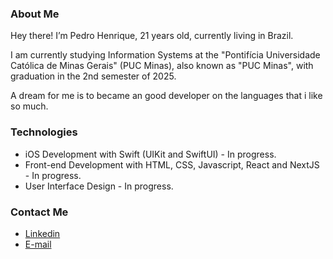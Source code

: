 ### About Me
Hey there! I’m Pedro Henrique, 21 years old, currently living in Brazil.

I am currently studying Information Systems at the "Pontifícia Universidade Católica de Minas Gerais" (PUC Minas), also known as "PUC Minas", with graduation in the 2nd semester of 2025.

A dream for me is to became an good developer on the languages that i like so much.


### Technologies
- iOS Development with Swift (UIKit and SwiftUI) - In progress.
- Front-end Development with HTML, CSS, Javascript, React and NextJS - In progress.
- User Interface Design - In progress.


###  Contact Me
- <a href="https://www.linkedin.com/in/link-pedrohenrique">Linkedin</a>
- <a href="mailto:pedro@phdevtech.com">E-mail</a>
</div>

